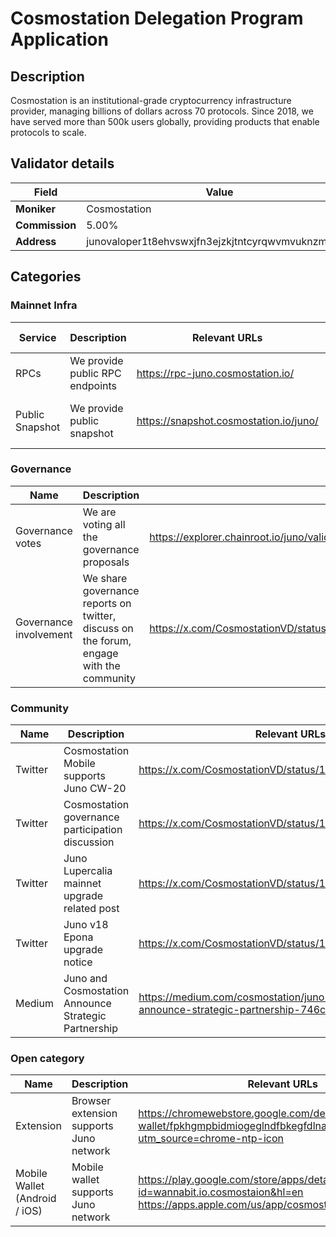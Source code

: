# Cosmostation Delegation Program Application

## Description

Cosmostation is an institutional-grade cryptocurrency infrastructure provider, managing billions of dollars across 70 protocols. Since 2018, we have served more than 500k users globally, providing products that enable protocols to scale.

## Validator details

| Field          | Value                   |
| -------------- | ----------------------- |
| **Moniker**    | Cosmostation            |
| **Commission** | 5.00% |
| **Address**    | junovaloper1t8ehvswxjfn3ejzkjtntcyrqwvmvuknzmvtaaa         |

## Categories


### Mainnet Infra


| Service       | Description                                      | Relevant URLs                  | Additional Details            |
| ------------- | ------------------------------------------------ | ------------------------------ | ----------------------------- |
| RPCs          | We provide public RPC endpoints    | https://rpc-juno.cosmostation.io/          | N/A |
| Public Snapshot | We provide public snapshot | https://snapshot.cosmostation.io/juno/            | Snapshots are taken in every 6 hours                              |


### Governance

| Name                   | Description                                                                             | Relevant URLs |
| ---------------------- | --------------------------------------------------------------------------------------- | ------------- |
| Governance votes       | We are voting all the governance proposals                                              | https://explorer.chainroot.io/juno/validators/junovaloper1t8ehvswxjfn3ejzkjtntcyrqwvmvuknzmvtaaa |                    |
| Governance involvement | We share governance reports on twitter, discuss on the forum, engage with the community | https://x.com/CosmostationVD/status/1503589432896946178              |                    |

### Community

| Name        | Description | Relevant URLs | 
| ----------- | ----------- | ------------- | 
| Twitter | Cosmostation Mobile supports Juno CW-20 | https://x.com/CosmostationVD/status/1491046488327483393          |                    |
| Twitter | Cosmostation governance participation discussion | https://x.com/CosmostationVD/status/1503589432896946178          |                    |
| Twitter | Juno Lupercalia mainnet upgrade related post | https://x.com/CosmostationVD/status/1512271333216120835          |                    |
| Twitter | Juno v18 Epona upgrade notice | https://x.com/CosmostationVD/status/1734234083981676968          |                    |
| Medium | Juno and Cosmostation Announce Strategic Partnership | https://medium.com/cosmostation/juno-and-cosmostation-announce-strategic-partnership-746cdd60fb82          |                    |

### Open category

| Name | Description | Relevant URLs | 
| ---- | ----------- | ------------- | 
| Extension | Browser extension supports Juno network | https://chromewebstore.google.com/detail/cosmostation-wallet/fpkhgmpbidmiogeglndfbkegfdlnajnf?utm_source=chrome-ntp-icon          |
| Mobile Wallet (Android / iOS) | Mobile wallet supports Juno network | https://play.google.com/store/apps/details?id=wannabit.io.cosmostaion&hl=en https://apps.apple.com/us/app/cosmostation/id1459830339 |
